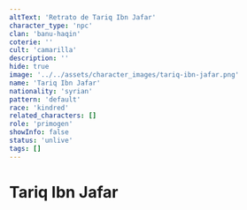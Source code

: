 ```yaml
---
altText: 'Retrato de Tariq Ibn Jafar'
character_type: 'npc'
clan: 'banu-haqin'
coterie: ''
cult: 'camarilla'
description: ''
hide: true
image: '../../assets/character_images/tariq-ibn-jafar.png'
name: 'Tariq Ibn Jafar'
nationality: 'syrian'
pattern: 'default'
race: 'kindred'
related_characters: []
role: 'primogen'
showInfo: false
status: 'unlive'
tags: []
---
```


# Tariq Ibn Jafar
